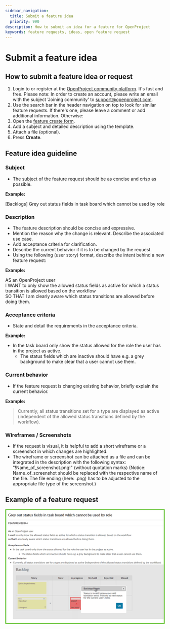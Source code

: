 ```yaml
---
sidebar_navigation:
  title: Submit a feature idea
  priority: 990
description: How to submit an idea for a feature for OpenProject
keywords: feature requests, ideas, open feature request
---
```

# Submit a feature idea

## How to submit a feature idea or request

1. Login to or register at the [OpenProject community platform](https://community.openproject.org/). It's fast and free. Please note: In order to create an account, please write an email with the subject 'Joining community' to [support@openproject.com](mailto:support@openproject.com).
2. Use the search bar in the header navigation on top to look for similar feature requests. If there's one, please leave a comment or add additional information. Otherwise:
3. Open the [feature create form](https://community.openproject.org/projects/openproject/work_packages/new?type=6).
4. Add a subject and detailed description using the template.
5. Attach a file (optional).
7. Press **Create**.

## Feature idea guideline

### Subject

* The subject of the feature request should be as concise and crisp as possible.

**Example:**

[Backlogs] Grey out status fields in task board which cannot be used by role

### Description

* The feature description should be concise and expressive.
* Mention the reason why the change is relevant. Describe the associated use case.
* Add acceptance criteria for clarification.
* Describe the current behavior if it is to be changed by the request.
* Using the following (user story) format, describe the intent behind a new feature request:

**Example:**

AS an OpenProject user<br>
I WANT to only show the allowed status fields as active for which a status transition is allowed based on the workflow<br>
SO THAT I am clearly aware which status transitions are allowed before doing them.

### Acceptance criteria

* State and detail the requirements in the acceptance criteria.

**Example:**

* In the task board only show the status allowed for the role the user has in the project as active.
  * The status fields which are inactive should have e.g. a grey background to make clear that a user cannot use them.

### Current behavior

* If the feature request is changing existing behavior, briefly explain the current behavior.

**Example:**

> Currently, all status transitions set for a type are displayed as active (independent of the allowed status transitions defined by the workflow).

### Wireframes / Screenshots

* If the request is visual, it is helpful to add a short wireframe or a screenshot in which changes are highlighted.
* The wireframe or screenshot can be attached as a file and can be integrated in the description with the following syntax: "!Name_of_screenshot.png!" (without quotation marks)
(Notice: Name_of_screenshot should be replaced with the respective name of the file. The file ending (here: .png) has to be adjusted to the appropriate file type of the screenshot.)

## Example of a feature request

![Feature Request](FeatureRequest.png "Feature Request")
